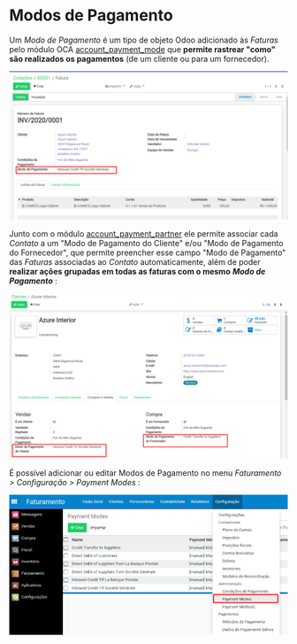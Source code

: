 # Modos de Pagamento

Um _Modo de Pagamento_ é um tipo de objeto Odoo adicionado às _Faturas_ pelo módulo OCA [account\_payment\_mode](https://github.com/OCA/bank-payment/tree/12.0/account_payment_mode) que **permite rastrear "como" são realizados os pagamentos** \(de um cliente ou para um fornecedor\).

![](../../.gitbook/assets/image%20%2828%29.png)

Junto com o módulo [account\_payment\_partner](https://github.com/OCA/bank-payment/tree/12.0/account_payment_partner) ele permite associar cada _Contato_ a um "Modo de Pagamento do Cliente" e/ou "Modo de Pagamento do Fornecedor", que permite preencher esse campo "Modo de Pagamento" das _Faturas_ associadas ao _Contato_ automaticamente, além de poder **realizar ações grupadas em todas as faturas com o mesmo** _**Modo de Pagamento**_ :

![](../../.gitbook/assets/image%20%2839%29.png)

É possível adicionar ou editar Modos de Pagamento no menu _Faturamento &gt; Configuração &gt; Payment Modes_ :

![](../../.gitbook/assets/image%20%2846%29.png)



